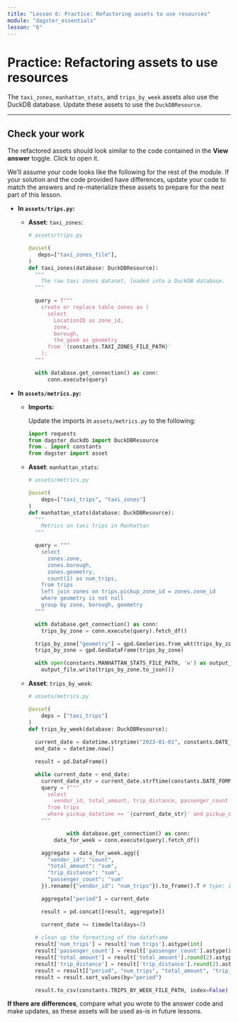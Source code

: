 ```yaml
---
title: "Lesson 6: Practice: Refactoring assets to use resources"
module: "dagster_essentials"
lesson: "6"
---
```


# Practice: Refactoring assets to use resources

The `taxi_zones`, `manhattan_stats`, and `trips_by_week` assets also use the DuckDB database. Update these assets to use the `DuckDBResource`.  

---

## Check your work

The refactored assets should look similar to the code contained in the **View answer** toggle. Click to open it.

We’ll assume your code looks like the following for the rest of the module. If your solution and the code provided have differences, update your code to match the answers and re-materialize these assets to prepare for the next part of this lesson.

- **In `assets/trips.py`:**
    - **Asset**: `taxi_zones`:
        
        ```python
        # assets/trips.py
        
        @asset(
           deps=["taxi_zones_file"],
        )
        def taxi_zones(database: DuckDBResource):
          """
            The raw taxi zones dataset, loaded into a DuckDB database.
          """
      
          query = f"""
            create or replace table zones as (
              select
                LocationID as zone_id,
                zone,
                borough,
                the_geom as geometry
              from '{constants.TAXI_ZONES_FILE_PATH}'
            );
          """
      
          with database.get_connection() as conn:
              conn.execute(query)
        ```
        
    
- **In `assets/metrics.py`:**
    - **Imports:**

      Update the imports in `assets/metrics.py` to the following:

      ```python
      import requests 
      from dagster_duckdb import DuckDBResource 
      from . import constants 
      from dagster import asset
      ```

    - **Asset**: `manhattan_stats`:
        
        ```python
        # assets/metrics.py
        
        @asset(
            deps=["taxi_trips", "taxi_zones"]
        )
        def manhattan_stats(database: DuckDBResource):
          """
            Metrics on taxi trips in Manhattan
          """
      
          query = """
            select
              zones.zone,
              zones.borough,
              zones.geometry,
              count(1) as num_trips,
            from trips
            left join zones on trips.pickup_zone_id = zones.zone_id
            where geometry is not null
            group by zone, borough, geometry
          """
      
          with database.get_connection() as conn:
            trips_by_zone = conn.execute(query).fetch_df()
      
          trips_by_zone["geometry"] = gpd.GeoSeries.from_wkt(trips_by_zone["geometry"])
          trips_by_zone = gpd.GeoDataFrame(trips_by_zone)
      
          with open(constants.MANHATTAN_STATS_FILE_PATH, 'w') as output_file:
            output_file.write(trips_by_zone.to_json())
        ```
        
    - **Asset**: `trips_by_week`:
        
        ```python
        # assets/metrics.py
        
        @asset(
        	deps = ["taxi_trips"]
        )
        def trips_by_week(database: DuckDBResource):
            
          current_date = datetime.strptime("2023-01-01", constants.DATE_FORMAT)
          end_date = datetime.now()
      
          result = pd.DataFrame()
      
          while current_date < end_date:
            current_date_str = current_date.strftime(constants.DATE_FORMAT)
            query = f"""
              select
                vendor_id, total_amount, trip_distance, passenger_count
              from trips
              where pickup_datetime >= '{current_date_str}' and pickup_datetime < '{current_date_str}'::date + interval '1 week'
            """

    				with database.get_connection() as conn:
  		        data_for_week = conn.execute(query).fetch_df()
    
            aggregate = data_for_week.agg({
              "vendor_id": "count",
              "total_amount": "sum",
              "trip_distance": "sum",
              "passenger_count": "sum"
            }).rename({"vendor_id": "num_trips"}).to_frame().T # type: ignore
    
            aggregate["period"] = current_date
    
            result = pd.concat([result, aggregate])
    
            current_date += timedelta(days=7)
          
          # clean up the formatting of the dataframe
          result['num_trips'] = result['num_trips'].astype(int)
          result['passenger_count'] = result['passenger_count'].astype(int)
          result['total_amount'] = result['total_amount'].round(2).astype(float)
          result['trip_distance'] = result['trip_distance'].round(2).astype(float)
          result = result[["period", "num_trips", "total_amount", "trip_distance", "passenger_count"]]
          result = result.sort_values(by="period")
      
          result.to_csv(constants.TRIPS_BY_WEEK_FILE_PATH, index=False)
        ```

**If there are differences**, compare what you wrote to the answer code and make updates, as these assets will be used as-is in future lessons.